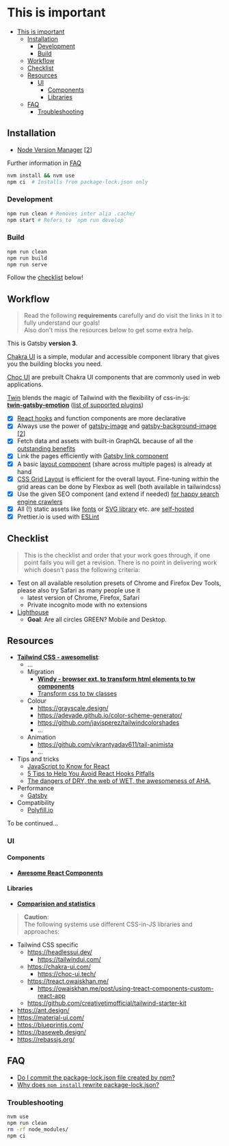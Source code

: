 # This is important

- [This is important](#this-is-important)
  - [Installation](#installation)
    - [Development](#development)
    - [Build](#build)
  - [Workflow](#workflow)
  - [Checklist](#checklist)
  - [Resources](#resources)
    - [UI](#ui)
      - [Components](#components)
      - [Libraries](#libraries)
  - [FAQ](#faq)
    - [Troubleshooting](#troubleshooting)

## Installation

- [Node Version Manager](https://github.com/nvm-sh/nvm) [[2](https://docs.netlify.com/configure-builds/manage-dependencies/#node-js-and-javascript)]

Further information in [FAQ](#faq)

```sh
nvm install && nvm use
npm ci  # Installs from package-lock.json only
```

### Development

```sh
npm run clean # Removes inter alia .cache/
npm start # Refers to `npm run develop`
```

### Build

```sh
npm run clean
npm run build
npm run serve
```

Follow the [checklist](#checklist) below!

## Workflow

> Read the following **requirements** carefully and do visit the links in it to fully understand our goals!  
> Also don't miss the resources below to get some extra help.

This is Gatsby **version 3**.

[Chakra UI](https://chakra-ui.com/) is a simple, modular and accessible component library that gives you the building blocks you need.

[Choc UI](https://choc-ui.tech/) are prebuilt Chakra UI components that are commonly used in web applications.

[Twin](https://github.com/ben-rogerson/twin.macro) blends the magic of Tailwind with the flexibility of css-in-js:  
**[twin-gatsby-emotion](https://github.com/ben-rogerson/twin.examples/tree/master/gatsby-emotion#next-steps)** ([list of supported plugins](https://twin-docs.netlify.app/plugin-support))

- [x] [React hooks](https://reactjs.org/docs/hooks-intro.html) and function components are more declarative
- [x] Always use the power of [gatsby-image](https://www.gatsbyjs.com/docs/reference/release-notes/image-migration-guide/) and [gatsby-background-image](https://github.com/timhagn/gatsby-background-image/tree/main/packages/gbimage-bridge#how-to-use) [[2](https://github.com/timhagn/gatsby-background-image/tree/main/packages/gatsby-background-image#styling--passed-through-styles)]
- [x] Fetch data and assets with built-in GraphQL because of all the [outstanding benefits](https://www.gatsbyjs.com/docs/how-to/querying-data/using-gatsby-without-graphql/#the-tradeoffs-of-foregoing-gatsbys-data-layer)
- [x] Link the pages efficiently with [Gatsby link component](https://www.gatsbyjs.com/docs/linking-between-pages/#the-gatsby-link-component)
- [x] A basic [layout component](https://www.gatsbyjs.com/docs/how-to/routing/layout-components/) (share across multiple pages) is already at hand
- [x] [CSS Grid Layout](https://developer.mozilla.org/en-US/docs/Learn/CSS/CSS_layout/Grids) is efficient for the overall layout. Fine-tuning _within_ the grid areas can be done by Flexbox as well (both available in tailwindcss)
- [x] Use the given SEO component (and extend if needed) [for happy search engine crawlers](https://www.gatsbyjs.com/docs/how-to/adding-common-features/seo/#page-metadata)
- [x] All (!) static assets like [fonts](https://www.gatsbyjs.com/docs/recipes/styling-css/#using-google-fonts) or [SVG library](https://www.gatsbyjs.com/docs/recipes/styling-css/#using-font-awesome) etc. are [self-hosted](https://csswizardry.com/2019/05/self-host-your-static-assets/)
- [x] Prettier.io is used with [ESLint](https://prettier.io/docs/en/integrating-with-linters.html)

## Checklist

> This is the checklist and order that your work goes through, if one point fails you will get a revision. There is no point in delivering work which doesn't pass the following criteria:

- Test on all available resolution presets of Chrome and Firefox Dev Tools, please also try Safari as many people use it
  - latest version of Chrome, Firefox, Safari
  - Private incognito mode with no extensions
- [Lighthouse](https://www.gatsbyjs.com/docs/how-to/performance/audit-with-lighthouse/)
  - **Goal**: Are all circles GREEN? Mobile and Desktop.

## Resources

- **[Tailwind CSS - awesomelist](https://github.com/aniftyco/awesome-tailwindcss)**:
  - ...
  - Migration
    - **[Windy - browser ext. to transform html elements to tw components](https://usewindy.com/)**
    - [Transform css to tw classes](https://transform.tools/css-to-tailwind)
  - Colour
    - <https://grayscale.design/>
    - <https://adevade.github.io/color-scheme-generator/>
    - <https://github.com/javisperez/tailwindcolorshades>
    - ...
  - Animation
    - <https://github.com/vikrantyadav611/tail-animista>
    - ...
- Tips and tricks
  - [JavaScript to Know for React](https://kentcdodds.com/blog/javascript-to-know-for-react)
  - [5 Tips to Help You Avoid React Hooks Pitfalls](https://kentcdodds.com/blog/react-hooks-pitfalls)
  - [The dangers of DRY, the web of WET, the awesomeness of AHA.](https://kentcdodds.com/blog/aha-programming)
- Performance
  - [Gatsby](https://www.gatsbyjs.com/docs/how-to/performance/improving-site-performance/)
- Compatibility
  - [Polyfill.io](https://polyfill.io/)

To be continued...

### UI

#### Components

- **[Awesome React Components](https://github.com/brillout/awesome-react-components)**

#### Libraries

- **[Comparision and statistics](https://react-ui-roundup.dimitrimitropoulos.com/)**

> **Caution**:  
> The following systems use different CSS-in-JS libraries and approaches:

- Tailwind CSS specific
  - <https://headlessui.dev/>
    - <https://tailwindui.com/>
  - <https://chakra-ui.com/>
    - <https://choc-ui.tech/>
  - <https://treact.owaiskhan.me/>
    - <https://owaiskhan.me/post/using-treact-components-custom-react-app>
  - <https://github.com/creativetimofficial/tailwind-starter-kit>
- <https://ant.design/>
- <https://material-ui.com/>
- <https://blueprintjs.com/>
- <https://baseweb.design/>
- <https://rebassjs.org/>

## FAQ

- [Do I commit the package-lock.json file created by npm?](https://stackoverflow.com/questions/44206782/do-i-commit-the-package-lock-json-file-created-by-npm-5)
- [Why does `npm install` rewrite package-lock.json?](https://stackoverflow.com/questions/45022048/why-does-npm-install-rewrite-package-lock-json)

### Troubleshooting

```sh
nvm use
npm run clean
rm -rf node_modules/
npm ci
```
